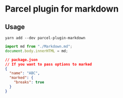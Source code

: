 # Parcel plugin for markdown

## Usage

```
yarn add --dev parcel-plugin-markdown
```

```javascript
import md from "./Markdown.md";
document.body.innerHTML = md;
```

```json
// package.json
// If you want to pass options to marked
{
  "name": "ABC",
  "marked": {
    "breaks": true
  }
}
```
